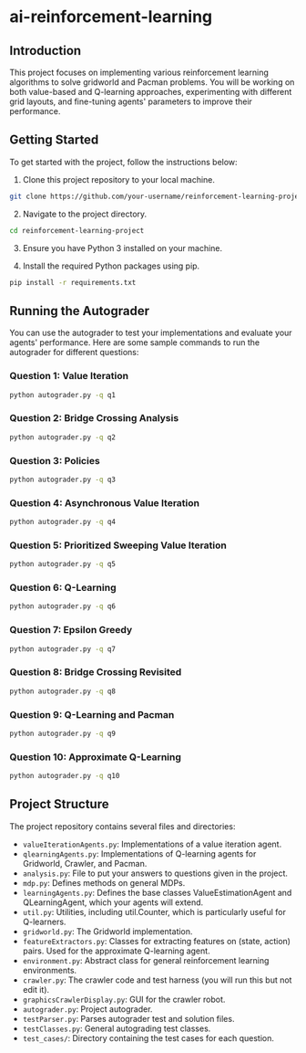 # ai-reinforcement-learning

## Introduction

This project focuses on implementing various reinforcement learning algorithms to solve gridworld and Pacman problems. You will be working on both value-based and Q-learning approaches, experimenting with different grid layouts, and fine-tuning agents' parameters to improve their performance.

## Getting Started

To get started with the project, follow the instructions below:

1. Clone this project repository to your local machine.

```bash
git clone https://github.com/your-username/reinforcement-learning-project.git
```

2. Navigate to the project directory.

```bash
cd reinforcement-learning-project
```

3. Ensure you have Python 3 installed on your machine.

4. Install the required Python packages using pip.

```bash
pip install -r requirements.txt
```

## Running the Autograder

You can use the autograder to test your implementations and evaluate your agents' performance. Here are some sample commands to run the autograder for different questions:

### Question 1: Value Iteration

```bash
python autograder.py -q q1
```

### Question 2: Bridge Crossing Analysis

```bash
python autograder.py -q q2
```

### Question 3: Policies

```bash
python autograder.py -q q3
```

### Question 4: Asynchronous Value Iteration

```bash
python autograder.py -q q4
```

### Question 5: Prioritized Sweeping Value Iteration

```bash
python autograder.py -q q5
```

### Question 6: Q-Learning

```bash
python autograder.py -q q6
```

### Question 7: Epsilon Greedy

```bash
python autograder.py -q q7
```

### Question 8: Bridge Crossing Revisited

```bash
python autograder.py -q q8
```

### Question 9: Q-Learning and Pacman

```bash
python autograder.py -q q9
```

### Question 10: Approximate Q-Learning

```bash
python autograder.py -q q10
```

## Project Structure

The project repository contains several files and directories:

- `valueIterationAgents.py`: Implementations of a value iteration agent.
- `qlearningAgents.py`: Implementations of Q-learning agents for Gridworld, Crawler, and Pacman.
- `analysis.py`: File to put your answers to questions given in the project.
- `mdp.py`: Defines methods on general MDPs.
- `learningAgents.py`: Defines the base classes ValueEstimationAgent and QLearningAgent, which your agents will extend.
- `util.py`: Utilities, including util.Counter, which is particularly useful for Q-learners.
- `gridworld.py`: The Gridworld implementation.
- `featureExtractors.py`: Classes for extracting features on (state, action) pairs. Used for the approximate Q-learning agent.
- `environment.py`: Abstract class for general reinforcement learning environments.
- `crawler.py`: The crawler code and test harness (you will run this but not edit it).
- `graphicsCrawlerDisplay.py`: GUI for the crawler robot.
- `autograder.py`: Project autograder.
- `testParser.py`: Parses autograder test and solution files.
- `testClasses.py`: General autograding test classes.
- `test_cases/`: Directory containing the test cases for each question.

